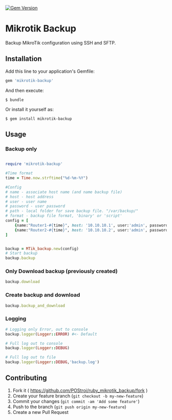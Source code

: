[![Gem Version](https://badge.fury.io/rb/mikrotik-backup.svg)](http://badge.fury.io/rb/mikrotik-backup)

# Mikrotik Backup

Backup MikroTik configuration using SSH and SFTP.

## Installation

Add this line to your application's Gemfile:

```ruby
gem 'mikrotik-backup'
```

And then execute:

    $ bundle

Or install it yourself as:

    $ gem install mikrotik-backup

## Usage

### Backup only
```ruby

require 'mikrotik-backup'

#Time format
time = Time.now.strftime("%d-%m-%Y")

#Config
# name - associate host name (and name backup file)
# host - host address
# user - user name
# password - user password
# path - local folder for save backup file. "/var/backup/"
# format - backup file format, 'binary' or 'script'
config = [
    {name:"Router1-#{time}", host: '10.10.10.1', user:'admin', password:'admin', path:'./', format:'binary'},
    {name:"Router2-#{time}", host: '10.10.10.2', user:'admin', password:'admin', path:'./', format:'script'}
]


backup = MTik_backup.new(config)
# Start backup
backup.backup
```

### Only Download backup (previously created)
```ruby
backup.download
```

### Create backup and download
```ruby
backup.backup_and_download
```

### Logging
```ruby
# Logging only Error, out to console
backup.logger(Logger::ERROR) #<- Default

# Full log out to console
backup.logger(Logger::DEBUG)

# Full log out to file
backup.logger(Logger::DEBUG,'backup.log')
```

## Contributing

1. Fork it ( https://github.com/POStroi/ruby_mikrotik_backup/fork )
2. Create your feature branch (`git checkout -b my-new-feature`)
3. Commit your changes (`git commit -am 'Add some feature'`)
4. Push to the branch (`git push origin my-new-feature`)
5. Create a new Pull Request
